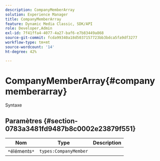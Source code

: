 ```yaml
---
description: CompanyMemberArray
solution: Experience Manager
title: CompanyMemberArray
feature: Dynamic Media Classic, SDK/API
role: Developer,Admin
exl-id: 7f41ffa4-4077-4a27-baf6-e7b83449a868
source-git-commit: fcda99340a18d5037157723bb3bdca5fa9df3277
workflow-type: tm+mt
source-wordcount: '14'
ht-degree: 42%

---
```


# CompanyMemberArray{#companymemberarray}

Syntaxe

## Paramètres {#section-0783a3481fd9487b8c0002e23879f551}

| Nom | Type | Description |
|---|---|---|
| `*`éléments`*` | `types:CompanyMember` |  |
